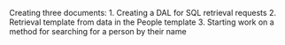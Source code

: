 Creating three documents: 1. Creating a DAL for SQL retrieval requests 2. Retrieval template from data in the People template 3. Starting work on a method for searching for a person by their name 
